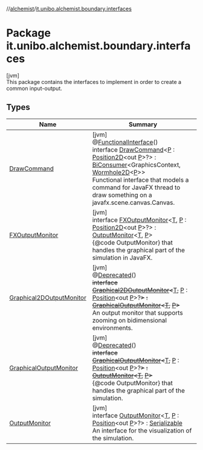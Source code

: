 //[alchemist](../../index.md)/[it.unibo.alchemist.boundary.interfaces](index.md)

# Package it.unibo.alchemist.boundary.interfaces

[jvm]\
This package contains the interfaces to implement in order to create a common input-output.

## Types

| Name | Summary |
|---|---|
| [DrawCommand](-draw-command/index.md) | [jvm]<br>@[FunctionalInterface](https://docs.oracle.com/javase/8/docs/api/java/lang/FunctionalInterface.html)()<br>interface [DrawCommand](-draw-command/index.md)<[P](-draw-command/index.md) : [Position2D](../it.unibo.alchemist.model.interfaces/-position2-d/index.md)<out [P](../it.unibo.alchemist.boundary.gui.effects.json/-effect-group-adapter/index.md)>?> : [BiConsumer](https://docs.oracle.com/javase/8/docs/api/java/util/function/BiConsumer.html)<GraphicsContext, [Wormhole2D](../it.unibo.alchemist.boundary.wormhole.interfaces/-wormhole2-d/index.md)<[P](../it.unibo.alchemist.boundary.gui.effects.json/-effect-group-adapter/index.md)>> <br>Functional interface that models a command for JavaFX thread to draw something on a javafx.scene.canvas.Canvas. |
| [FXOutputMonitor](-f-x-output-monitor/index.md) | [jvm]<br>interface [FXOutputMonitor](-f-x-output-monitor/index.md)<[T](-f-x-output-monitor/index.md), [P](-f-x-output-monitor/index.md) : [Position2D](../it.unibo.alchemist.model.interfaces/-position2-d/index.md)<out [P](../it.unibo.alchemist.boundary.gui.effects.json/-effect-group-adapter/index.md)>?> : [OutputMonitor](-output-monitor/index.md)<[T](../it.unibo.alchemist.boundary.monitor/-f-x-step-monitor/index.md), [P](../it.unibo.alchemist.boundary.gui.effects.json/-effect-group-adapter/index.md)> <br>{@code OutputMonitor} that handles the graphical part of the simulation in JavaFX. |
| [Graphical2DOutputMonitor](-graphical2-d-output-monitor/index.md) | [jvm]<br>@[Deprecated](https://docs.oracle.com/javase/8/docs/api/java/lang/Deprecated.html)()<br>~~interface~~ [~~Graphical2DOutputMonitor~~](-graphical2-d-output-monitor/index.md)~~<~~[T](-graphical2-d-output-monitor/index.md)~~,~~ [P](-graphical2-d-output-monitor/index.md) : [Position](../it.unibo.alchemist.model.interfaces/-position/index.md)<out [P](-graphical2-d-output-monitor/index.md)>?~~>~~ ~~:~~ [~~GraphicalOutputMonitor~~](-graphical-output-monitor/index.md)~~<~~[~~T~~](-graphical2-d-output-monitor/index.md)~~,~~ [~~P~~](-graphical2-d-output-monitor/index.md)~~>~~ <br>An output monitor that supports zooming on bidimensional environments. |
| [GraphicalOutputMonitor](-graphical-output-monitor/index.md) | [jvm]<br>@[Deprecated](https://docs.oracle.com/javase/8/docs/api/java/lang/Deprecated.html)()<br>~~interface~~ [~~GraphicalOutputMonitor~~](-graphical-output-monitor/index.md)~~<~~[T](-graphical-output-monitor/index.md)~~,~~ [P](-graphical-output-monitor/index.md) : [Position](../it.unibo.alchemist.model.interfaces/-position/index.md)<out [P](-graphical2-d-output-monitor/index.md)>?~~>~~ ~~:~~ [~~OutputMonitor~~](-output-monitor/index.md)~~<~~[~~T~~](-graphical2-d-output-monitor/index.md)~~,~~ [~~P~~](-graphical2-d-output-monitor/index.md)~~>~~ <br>{@code OutputMonitor} that handles the graphical part of the simulation. |
| [OutputMonitor](-output-monitor/index.md) | [jvm]<br>interface [OutputMonitor](-output-monitor/index.md)<[T](-output-monitor/index.md), [P](-output-monitor/index.md) : [Position](../it.unibo.alchemist.model.interfaces/-position/index.md)<out [P](../it.unibo.alchemist.model.interfaces/-benchmarkable-environment/index.md)>?> : [Serializable](https://docs.oracle.com/javase/8/docs/api/java/io/Serializable.html)<br>An interface for the visualization of the simulation. |
